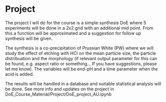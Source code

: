# Project

The project I will do for the course is a simple synthesis DoE where 5 experiments will be done in a 2x2 grid with an additional mid point. From this a function will be approximated and a suggestion for follow up synthesis will be given. 

The synthesis is a co-precipitation of Prussian White (PW) where we will study the effect of etching with HCl on the mean particle size, the particle distribuation and the morphology (if relevant output parameter for this can be found, e.g. aspect ratio or something... If you have suggestions, please let me know). The variables will be end-pH and a time parameter when the acid is added. 

The results will be handled in a database and suitable statistical analysis will be done. See more info and updates on the project in DoE_Course_Material/Project/DoE_project_AU.ipynb

